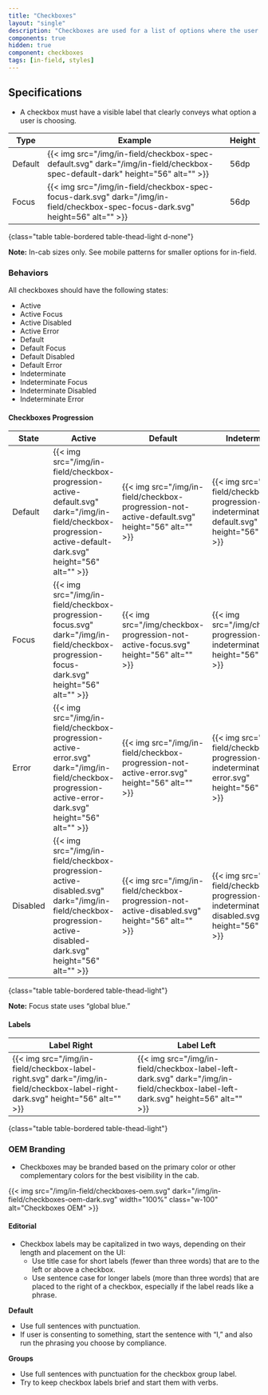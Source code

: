 ```yaml
---
title: "Checkboxes"
layout: "single"
description: "Checkboxes are used for a list of options where the user may select multiple options, including all or none."
components: true
hidden: true
component: checkboxes
tags: [in-field, styles]
---
```


## Specifications

- A checkbox must have a visible label that clearly conveys what option a user is choosing.

<!-- prettier-ignore-start -->
| Type    | Example                                                                                                                          | Height |
|---------| -------------------------------------------------------------------------------------------------------------------------------- | ------ |
| Default | {{< img src="/img/in-field/checkbox-spec-default.svg" dark="/img/in-field/checkbox-spec-default-dark" height="56" alt="" >}}     | 56dp   |
| Focus   | {{< img src="/img/in-field/checkbox-spec-focus-dark.svg" dark="/img/in-field/checkbox-spec-focus-dark.svg" height=56" alt="" >}} | 56dp   |
{class="table table-bordered table-thead-light d-none"}
<!-- prettier-ignore-end -->

**Note:** In-cab sizes only. See mobile patterns for smaller options for in-field.

### Behaviors

All checkboxes should have the following states:

- Active
- Active Focus
- Active Disabled
- Active Error
- Default
- Default Focus
- Default Disabled
- Default Error
- Indeterminate
- Indeterminate Focus
- Indeterminate Disabled
- Indeterminate Error

#### Checkboxes Progression

<!-- prettier-ignore-start -->
| State    | Active                                                       | Default                                                  | Indeterminate       |
| -------- | ------------------------------------------------------------ | -------------------------------------------------------- | ------------------- |
| Default  | {{< img src="/img/in-field/checkbox-progression-active-default.svg" dark="/img/in-field/checkbox-progression-active-default-dark.svg" height="56" alt="" >}} | {{< img src="/img/in-field/checkbox-progression-not-active-default.svg" height="56" alt="" >}} | {{< img src="/img/in-field/checkbox-progression-indeterminate-default.svg" height="56" alt="" >}} |
| Focus    | {{< img src="/img/in-field/checkbox-progression-focus.svg" dark="/img/in-field/checkbox-progression-focus-dark.svg" height="56" alt="" >}} | {{< img src="/img/checkbox-progression-not-active-focus.svg" height="56" alt="" >}} | {{< img src="/img/checkbox-progression-indeterminate-focus" height="56" alt="" >}} |
| Error | {{< img src="/img/in-field/checkbox-progression-active-error.svg" dark="/img/in-field/checkbox-progression-active-error-dark.svg" height="56" alt="" >}} | {{< img src="/img/in-field/checkbox-progression-not-active-error.svg" height="56" alt="" >}} | {{< img src="/img/in-field/checkbox-progression-indeterminate-error.svg" height="56" alt="" >}} |
| Disabled | {{< img src="/img/in-field/checkbox-progression-active-disabled.svg" dark="/img/in-field/checkbox-progression-active-disabled-dark.svg" height="56" alt="" >}} | {{< img src="/img/in-field/checkbox-progression-not-active-disabled.svg" height="56" alt="" >}} | {{< img src="/img/in-field/checkbox-progression-indeterminate-disabled.svg" height="56" alt="" >}} |
{class="table table-bordered table-thead-light"}
<!-- prettier-ignore-end -->

**Note:** Focus state uses “global blue.”

#### Labels

<!-- prettier-ignore-start -->
| Label Right                                          | Label Left                                                                         |
|------------------------------------------------------| ---------------------------------------------------------------------------------- |
| {{< img src="/img/in-field/checkbox-label-right.svg" dark="/img/in-field/checkbox-label-right-dark.svg" height="56" alt="" >}} | {{< img src="/img/in-field/checkbox-label-left-dark.svg" dark="/img/in-field/checkbox-label-left-dark.svg" height=56" alt="" >}} | 56dp   |
{class="table table-bordered table-thead-light"}
<!-- prettier-ignore-end -->

### OEM Branding

- Checkboxes may be branded based on the primary color or other complementary colors for the best visibility in the cab.

{{< img src="/img/in-field/checkboxes-oem.svg" dark="/img/in-field/checkboxes-oem-dark.svg" width="100%" class="w-100" alt="Checkboxes OEM" >}}

#### Editorial

- Checkbox labels may be capitalized in two ways, depending on their length and placement on the UI:
  - Use title case for short labels (fewer than three words) that are to the left or above a checkbox.
  - Use sentence case for longer labels (more than three words) that are placed to the right of a checkbox, especially if the label reads like a phrase.

**Default**

- Use full sentences with punctuation.
- If user is consenting to something, start the sentence with “I,” and also run the phrasing you choose by compliance.

**Groups**

- Use full sentences with punctuation for the checkbox group label.
- Try to keep checkbox labels brief and start them with verbs.

